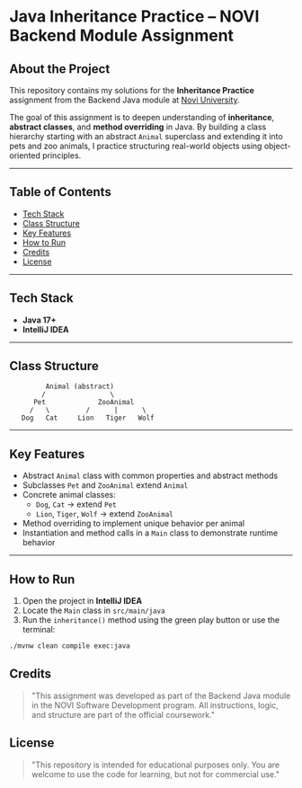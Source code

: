 # Java Inheritance Practice – NOVI Backend Module Assignment

## About the Project

This repository contains my solutions for the **Inheritance Practice** assignment from the Backend Java module at [Novi University](https://www.novi.nl).

The goal of this assignment is to deepen understanding of **inheritance**, **abstract classes**, and **method overriding** in Java. By building a class hierarchy starting with an abstract `Animal` superclass and extending it into pets and zoo animals, I practice structuring real-world objects using object-oriented principles.

---

## Table of Contents

- [Tech Stack](#tech-stack)
- [Class Structure](#class-structure)
- [Key Features](#key-features)
- [How to Run](#how-to-run)
- [Credits](#credits)
- [License](#license)

---

## Tech Stack

- **Java 17+**
- **IntelliJ IDEA**

---

## Class Structure

             Animal (abstract)
            /                \
          Pet             ZooAnimal
         /   \         /      |      \
       Dog   Cat     Lion   Tiger   Wolf

---

## Key Features

- Abstract `Animal` class with common properties and abstract methods
- Subclasses `Pet` and `ZooAnimal` extend `Animal`
- Concrete animal classes:
    - `Dog`, `Cat` → extend `Pet`
    - `Lion`, `Tiger`, `Wolf` → extend `ZooAnimal`
- Method overriding to implement unique behavior per animal
- Instantiation and method calls in a `Main` class to demonstrate runtime behavior

---

## How to Run

1. Open the project in **IntelliJ IDEA**
2. Locate the `Main` class in `src/main/java`
3. Run the `inheritance()` method using the green play button or use the terminal:
```bash
./mvnw clean compile exec:java
```

## Credits
> "This assignment was developed as part of the Backend Java module in the NOVI Software Development program. All instructions, logic, and structure are part of the official coursework."

## License
> "This repository is intended for educational purposes only. You are welcome to use the code for learning, but not for commercial use."